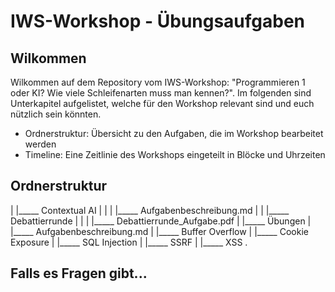 # IWS-Workshop - Übungsaufgaben

## Wilkommen

Wilkommen auf dem Repository vom IWS-Workshop: "Programmieren 1 oder KI? Wie viele Schleifenarten muss man kennen?". Im folgenden sind Unterkapitel aufgelistet, welche für den Workshop relevant sind und euch nützlich sein könnten. 

* Ordnerstruktur: Übersicht zu den Aufgaben, die im Workshop bearbeitet werden
* Timeline: Eine Zeitlinie des Workshops eingeteilt in Blöcke und Uhrzeiten

## Ordnerstruktur

|
|_____ Contextual AI
|                 |
|                 |_____ Aufgabenbeschreibung.md
|
|
|_____ Debattierrunde
|                 |
|                 |_____ Debattierrunde_Aufgabe.pdf
|
|_____ Übungen
            |
            |_____ Aufgabenbeschreibung.md
            |
            |_____ Buffer Overflow
            |
            |_____ Cookie Exposure
            |
            |_____ SQL Injection
            |
            |_____ SSRF
            |
            |_____ XSS
	.

## Falls es Fragen gibt...
